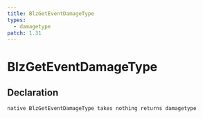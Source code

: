 ```yaml
---
title: BlzGetEventDamageType
types:
  - damagetype
patch: 1.31
---
```


# BlzGetEventDamageType

## Declaration

```jass
native BlzGetEventDamageType takes nothing returns damagetype
```
